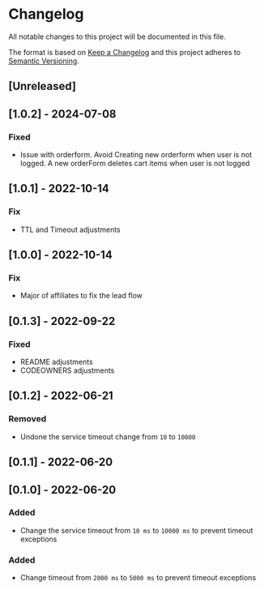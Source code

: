 # Changelog

All notable changes to this project will be documented in this file.

The format is based on [Keep a Changelog](http://keepachangelog.com/en/1.0.0/)
and this project adheres to [Semantic Versioning](http://semver.org/spec/v2.0.0.html).

## [Unreleased]

## [1.0.2] - 2024-07-08

### Fixed
- Issue with orderform. Avoid Creating new orderform when user is not logged. A new orderForm deletes cart items when user is not logged

## [1.0.1] - 2022-10-14

### Fix

- TTL and Timeout adjustments

## [1.0.0] - 2022-10-14

### Fix

- Major of affiliates to fix the lead flow

## [0.1.3] - 2022-09-22
### Fixed

- README adjustments
- CODEOWNERS adjustments

## [0.1.2] - 2022-06-21
### Removed

- Undone the service timeout change from `10` to `10000`

## [0.1.1] - 2022-06-20

## [0.1.0] - 2022-06-20

### Added

- Change the service timeout from `10 ms` to `10000 ms` to prevent timeout exceptions

### Added

- Change timeout from `2000 ms` to `5000 ms` to prevent timeout exceptions 
